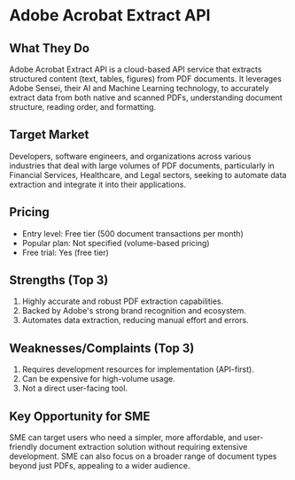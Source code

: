 # Adobe Acrobat Extract API

## What They Do
Adobe Acrobat Extract API is a cloud-based API service that extracts structured content (text, tables, figures) from PDF documents. It leverages Adobe Sensei, their AI and Machine Learning technology, to accurately extract data from both native and scanned PDFs, understanding document structure, reading order, and formatting.

## Target Market
Developers, software engineers, and organizations across various industries that deal with large volumes of PDF documents, particularly in Financial Services, Healthcare, and Legal sectors, seeking to automate data extraction and integrate it into their applications.

## Pricing
- Entry level: Free tier (500 document transactions per month)
- Popular plan: Not specified (volume-based pricing)
- Free trial: Yes (free tier)

## Strengths (Top 3)
1. Highly accurate and robust PDF extraction capabilities.
2. Backed by Adobe's strong brand recognition and ecosystem.
3. Automates data extraction, reducing manual effort and errors.

## Weaknesses/Complaints (Top 3)
1. Requires development resources for implementation (API-first).
2. Can be expensive for high-volume usage.
3. Not a direct user-facing tool.

## Key Opportunity for SME
SME can target users who need a simpler, more affordable, and user-friendly document extraction solution without requiring extensive development. SME can also focus on a broader range of document types beyond just PDFs, appealing to a wider audience.